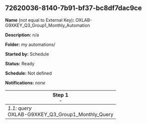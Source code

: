 ## 72620036-8140-7b91-bf37-bc8df7dac9ce

**Name** (not equal to External Key)**:** OXLAB-G9XKEY_Q3_Group1_Monthly_Automation

**Description:** n/a

**Folder:** my automations/

**Started by:** Schedule

**Status:** Ready

**Schedule:** Not defined

**Notifications:** _none_


| Step 1<br>_<small>-</small>_ |
| --- |
| _1.1: query_<br>OXLAB-G9XKEY_Q3_Group1_Monthly_Query |
